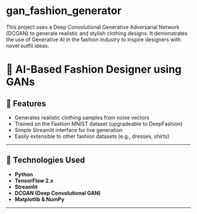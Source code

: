# gan_fashion_generator
This project uses a Deep Convolutional Generative Adversarial Network (DCGAN) to generate realistic and stylish clothing designs. It demonstrates the use of Generative AI in the fashion industry to inspire designers with novel outfit ideas.
# 👗 AI-Based Fashion Designer using GANs

## 📌 Features

- Generates realistic clothing samples from noise vectors
- Trained on the Fashion MNIST dataset (upgradeable to DeepFashion)
- Simple Streamlit interface for live generation
- Easily extensible to other fashion datasets (e.g., dresses, shirts)

---

## 🧠 Technologies Used

- **Python**
- **TensorFlow 2.x**
- **Streamlit**
- **DCGAN (Deep Convolutional GAN)**
- **Matplotlib & NumPy**

---

